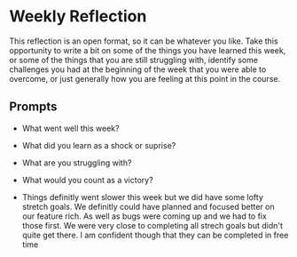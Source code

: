 # Weekly Reflection
This reflection is an open format, so it can be whatever you like. Take this opportunity to write a bit on some of the things you have learned this week, or some of the things that you are still struggling with, identify some challenges you had at the beginning of the week that you were able to overcome, or just generally how you are feeling at this point in the course.

## Prompts
- What went well this week?
- What did you learn as a shock or suprise?
- What are you struggling with?
- What would you count as a victory?

- Things definitly went slower this week but we did have some lofty stretch goals. We definitly could have planned and focused better on our feature rich. As well as bugs were coming up and we had to fix those first. We were very close to completing all strech goals but didn't quite get there. I am confident though that they can be completed in free time